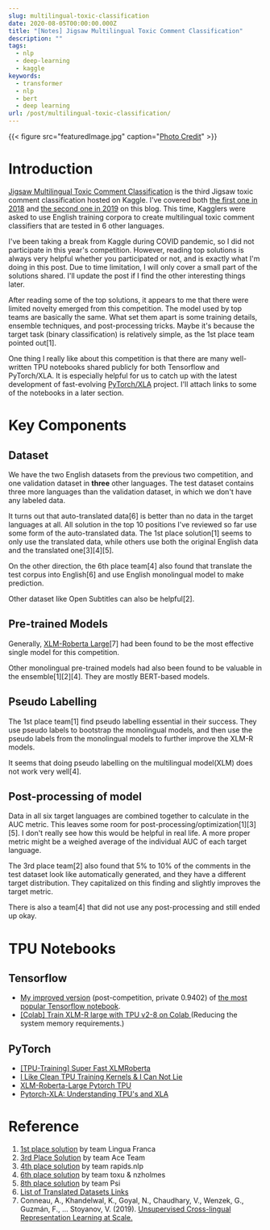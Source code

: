 ```yaml
---
slug: multilingual-toxic-classification
date: 2020-08-05T00:00:00.000Z
title: "[Notes] Jigsaw Multilingual Toxic Comment Classification"
description: ""
tags:
  - nlp
  - deep-learning
  - kaggle
keywords:
  - transformer
  - nlp
  - bert
  - deep learning
url: /post/multilingual-toxic-classification/
---
```


{{< figure src="featuredImage.jpg" caption="[Photo Credit](https://unsplash.com/photos/5MZsCzjTut8)" >}}

# Introduction

[Jigsaw Multilingual Toxic Comment Classification](https://www.kaggle.com/c/jigsaw-multilingual-toxic-comment-classification/) is the third Jigsaw toxic comment classification hosted on Kaggle. I've covered both [the first one in 2018](https://blog.ceshine.net/post/kaggle-toxic-comment-classification-challenge/) and [the second one in 2019](https://blog.ceshine.net/post/kaggle-jigsaw-toxic-2019/) on this blog. This time, Kagglers were asked to use English training corpora to create multilingual toxic comment classifiers that are tested in 6 other languages.

I've been taking a break from Kaggle during COVID pandemic, so I did not participate in this year's competition. However, reading top solutions is always very helpful whether you participated or not, and is exactly what I'm doing in this post. Due to time limitation, I will only cover a small part of the solutions shared. I'll update the post if I find the other interesting things later.

After reading some of the top solutions, it appears to me that there were limited novelty emerged from this competition. The model used by top teams are basically the same. What set them apart is some training details, ensemble techniques, and post-processing tricks. Maybe it's because the target task (binary classification) is relatively simple, as the 1st place team pointed out[1].

One thing I really like about this competition is that there are many well-written TPU notebooks shared publicly for both Tensorflow and PyTorch/XLA. It is especially helpful for us to catch up with the latest development of fast-evolving [PyTorch/XLA](https://github.com/pytorch/xla) project. I'll attach links to some of the notebooks in a later section.

# Key Components

## Dataset

We have the two English datasets from the previous two competition, and one validation dataset in **three** other languages. The test dataset contains three more languages than the validation dataset, in which we don't have any labeled data.

It turns out that auto-translated data[6] is better than no data in the target languages at all. All solution in the top 10 positions I've reviewed so far use some form of the auto-translated data. The 1st place solution[1] seems to only use the translated data, while others use both the original English data and the translated one[3][4][5].

On the other direction, the 6th place team[4] also found that translate the test corpus into English[6] and use English monolingual model to make prediction.

Other dataset like Open Subtitles can also be helpful[2].

## Pre-trained Models

Generally, [XLM-Roberta Large](https://arxiv.org/abs/1911.02116)[7] had been found to be the most effective single model for this competition.

Other monolingual pre-trained models had also been found to be valuable in the ensemble[1][2][4]. They are mostly BERT-based models.

## Pseudo Labelling

The 1st place team[1] find pseudo labelling essential in their success. They use pseudo labels to bootstrap the monolingual models, and then use the pseudo labels from the monolingual models to further improve the XLM-R models.

It seems that doing pseudo labelling on the multilingual model(XLM) does not work very well[4].

## Post-processing of model

Data in all six target languages are combined together to calculate in the AUC metric. This leaves some room for post-processing/optimization[1][3][5]. I don't really see how this would be helpful in real life. A more proper metric might be a weighed average of the individual AUC of each target language.

The 3rd place team[2] also found that 5% to 10% of the comments in the test dataset look like automatically generated, and they have a different target distribution. They capitalized on this finding and slightly improves the target metric.

There is also a team[4] that did not use any post-processing and still ended up okay.

# TPU Notebooks

## Tensorflow

- [My improved version](https://www.kaggle.com/ceshine/jigsaw-tpu-xlm-roberta) (post-competition, private 0.9402) of [the most popular Tensorflow notebook](https://www.kaggle.com/xhlulu/jigsaw-tpu-xlm-roberta).
- [[Colab] Train XLM-R large with TPU v2-8 on Colab ](https://www.kaggle.com/riblidezso/colab-train-xlm-r-large-with-tpu-v2-8-on-colab) (Reducing the system memory requirements.)

## PyTorch

- [[TPU-Training] Super Fast XLMRoberta](https://www.kaggle.com/shonenkov/tpu-training-super-fast-xlmroberta)
- [I Like Clean TPU Training Kernels & I Can Not Lie](https://www.kaggle.com/abhishek/i-like-clean-tpu-training-kernels-i-can-not-lie)
- [XLM-Roberta-Large Pytorch TPU](https://www.kaggle.com/philippsinger/xlm-roberta-large-pytorch-pytorch-tpu?scriptVersionId=38462589)
- [Pytorch-XLA: Understanding TPU's and XLA](https://www.kaggle.com/tanulsingh077/pytorch-xla-understanding-tpu-s-and-xla)

# Reference

1. [1st place solution](https://www.kaggle.com/c/jigsaw-multilingual-toxic-comment-classification/discussion/160862) by team Lingua Franca
1. [3rd Place Solution](https://www.kaggle.com/c/jigsaw-multilingual-toxic-comment-classification/discussion/160964) by team Ace Team
1. [4th place solution](https://www.kaggle.com/c/jigsaw-multilingual-toxic-comment-classification/discussion/160980) by team rapids.nlp
1. [6th place solution](https://www.kaggle.com/c/jigsaw-multilingual-toxic-comment-classification/discussion/161095) by team toxu & nzholmes
1. [8th place solution](https://www.kaggle.com/c/jigsaw-multilingual-toxic-comment-classification/discussion/160937) by team Psi
1. [List of Translated Datasets Links](https://www.kaggle.com/c/jigsaw-multilingual-toxic-comment-classification/discussion/159888)
1. Conneau, A., Khandelwal, K., Goyal, N., Chaudhary, V., Wenzek, G., Guzmán, F., … Stoyanov, V. (2019). [Unsupervised Cross-lingual Representation Learning at Scale.](http://arxiv.org/abs/1911.02116)
